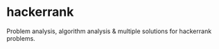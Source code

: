 # hackerrank
Problem analysis, algorithm analysis &amp; multiple solutions for hackerrank problems.
